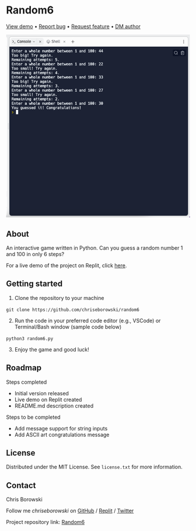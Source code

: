 # Random6

[View demo](https://replit.com/@chriseborowski/Random6) • [Report bug](https://github.com/chriseborowski/random6/issues) • [Request feature](https://github.com/chriseborowski/random6/issues) • [DM author](https://twitter.com/chriseborowski)

![Live demo](https://github.com/chriseborowski/random6/blob/main/live-demo.png)

## About

An interactive game written in Python. Can you guess a random number 1 and 100 in only 6 steps?

For a live demo of the project on Replit, click [here](https://replit.com/@chriseborowski/Random6).

## Getting started

1. Clone the repository to your machine

`git clone https://github.com/chriseborowski/random6`

2. Run the code in your preferred code editor (e.g., VSCode) or Terminal/Bash window (sample code below)

`python3 random6.py`

3. Enjoy the game and good luck!

## Roadmap

Steps completed

* Initial version released 
* Live demo on Replit created 
* README.md description created

Steps to be completed

* Add message support for string inputs
* Add ASCII art congratulations message

## License

Distributed under the MIT License. See `license.txt` for more information.

## Contact

Chris Borowski

Follow me *chriseborowski* on [GitHub](https://github.com/chriseborowski) / [Replit](https://replit.com/@chriseborowski/) / [Twitter](https://twitter.com/chriseborowski)

Project repository link: [Random6](https://github.com/chriseborowski/random6)
